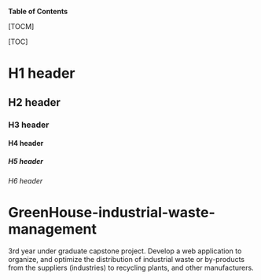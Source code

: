 **Table of Contents**

[TOCM]

[TOC]

# H1 header
## H2 header
### H3 header
#### H4 header
##### H5 header
###### H6 header

# GreenHouse-industrial-waste-management
3rd year under graduate capstone project. Develop a web application to organize, and optimize the distribution of industrial waste or by-products from the suppliers (industries) to recycling plants, and other manufacturers.




